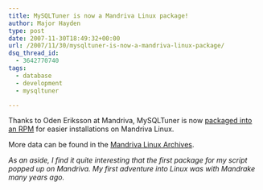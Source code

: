 ```yaml
---
title: MySQLTuner is now a Mandriva Linux package!
author: Major Hayden
type: post
date: 2007-11-30T18:49:32+00:00
url: /2007/11/30/mysqltuner-is-now-a-mandriva-linux-package/
dsq_thread_id:
  - 3642770740
tags:
  - database
  - development
  - mysqltuner

---
```

Thanks to Oden Eriksson at Mandriva, MySQLTuner is now [packaged into an RPM][1] for easier installations on Mandriva Linux.

More data can be found in the [Mandriva Linux Archives][2].

_As an aside, I find it quite interesting that the first package for my script popped up on Mandriva. My first adventure into Linux was with Mandrake many years ago._

 [1]: http://sophie.zarb.org/viewrpm/41102afc4b469a3d92abb9a147fc9271
 [2]: http://archives.mandrivalinux.com/changelog/2007-11/msg00753.php